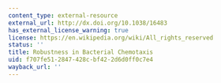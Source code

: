 ```yaml
---
content_type: external-resource
external_url: http://dx.doi.org/10.1038/16483
has_external_license_warning: true
license: https://en.wikipedia.org/wiki/All_rights_reserved
status: ''
title: Robustness in Bacterial Chemotaxis
uid: f707fe51-2847-428c-bf42-2d6d0ff0c7e4
wayback_url: ''
---
```

